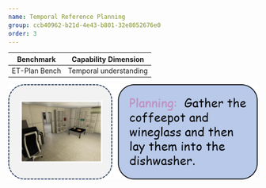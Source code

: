 ```yaml
---
name: Temporal Reference Planning
group: ccb40962-b21d-4e43-b801-32e8052676e0
order: 3
---
```


| **Benchmark** | **Capability Dimension** |
|---------------|--------------------------|
| ET-Plan Bench | Temporal understanding |

![alt text](temporalReferencePlanning.png)
